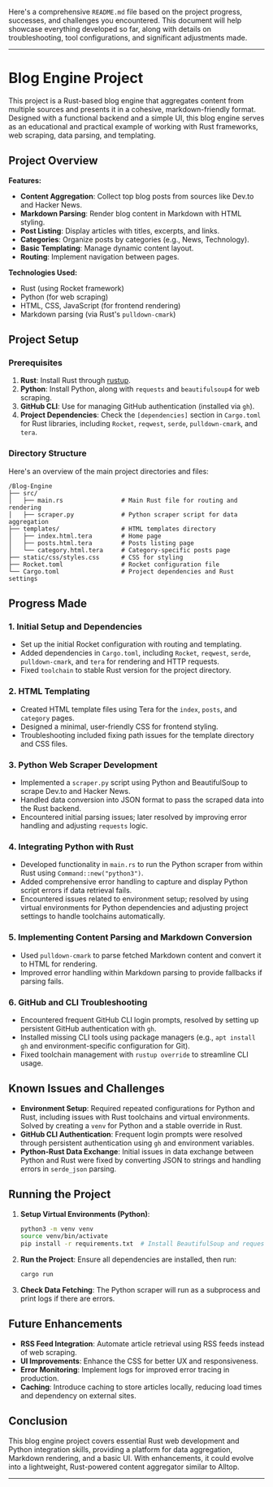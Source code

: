 Here's a comprehensive `README.md` file based on the project progress, successes, and challenges you encountered. This document will help showcase everything developed so far, along with details on troubleshooting, tool configurations, and significant adjustments made.

---

# Blog Engine Project

This project is a Rust-based blog engine that aggregates content from multiple sources and presents it in a cohesive, markdown-friendly format. Designed with a functional backend and a simple UI, this blog engine serves as an educational and practical example of working with Rust frameworks, web scraping, data parsing, and templating.

## Project Overview

**Features:**
- **Content Aggregation**: Collect top blog posts from sources like Dev.to and Hacker News.
- **Markdown Parsing**: Render blog content in Markdown with HTML styling.
- **Post Listing**: Display articles with titles, excerpts, and links.
- **Categories**: Organize posts by categories (e.g., News, Technology).
- **Basic Templating**: Manage dynamic content layout.
- **Routing**: Implement navigation between pages.

**Technologies Used:**
- Rust (using Rocket framework)
- Python (for web scraping)
- HTML, CSS, JavaScript (for frontend rendering)
- Markdown parsing (via Rust's `pulldown-cmark`)

## Project Setup

### Prerequisites
1. **Rust**: Install Rust through [rustup](https://rustup.rs/).
2. **Python**: Install Python, along with `requests` and `beautifulsoup4` for web scraping.
3. **GitHub CLI**: Use for managing GitHub authentication (installed via `gh`).
4. **Project Dependencies**: Check the `[dependencies]` section in `Cargo.toml` for Rust libraries, including `Rocket`, `reqwest`, `serde`, `pulldown-cmark`, and `tera`.

### Directory Structure
Here's an overview of the main project directories and files:

```
/Blog-Engine
├── src/
│   ├── main.rs                # Main Rust file for routing and rendering
│   ├── scraper.py             # Python scraper script for data aggregation
├── templates/                 # HTML templates directory
│   ├── index.html.tera        # Home page
│   ├── posts.html.tera        # Posts listing page
│   └── category.html.tera     # Category-specific posts page
├── static/css/styles.css      # CSS for styling
├── Rocket.toml                # Rocket configuration file
└── Cargo.toml                 # Project dependencies and Rust settings
```

## Progress Made

### 1. Initial Setup and Dependencies
- Set up the initial Rocket configuration with routing and templating.
- Added dependencies in `Cargo.toml`, including `Rocket`, `reqwest`, `serde`, `pulldown-cmark`, and `tera` for rendering and HTTP requests.
- Fixed `toolchain` to stable Rust version for the project directory.

### 2. HTML Templating
- Created HTML template files using Tera for the `index`, `posts`, and `category` pages.
- Designed a minimal, user-friendly CSS for frontend styling.
- Troubleshooting included fixing path issues for the template directory and CSS files.

### 3. Python Web Scraper Development
- Implemented a `scraper.py` script using Python and BeautifulSoup to scrape Dev.to and Hacker News.
- Handled data conversion into JSON format to pass the scraped data into the Rust backend.
- Encountered initial parsing issues; later resolved by improving error handling and adjusting `requests` logic.

### 4. Integrating Python with Rust
- Developed functionality in `main.rs` to run the Python scraper from within Rust using `Command::new("python3")`.
- Added comprehensive error handling to capture and display Python script errors if data retrieval fails.
- Encountered issues related to environment setup; resolved by using virtual environments for Python dependencies and adjusting project settings to handle toolchains automatically.

### 5. Implementing Content Parsing and Markdown Conversion
- Used `pulldown-cmark` to parse fetched Markdown content and convert it to HTML for rendering.
- Improved error handling within Markdown parsing to provide fallbacks if parsing fails.

### 6. GitHub and CLI Troubleshooting
- Encountered frequent GitHub CLI login prompts, resolved by setting up persistent GitHub authentication with `gh`.
- Installed missing CLI tools using package managers (e.g., `apt install gh` and environment-specific configuration for Git).
- Fixed toolchain management with `rustup override` to streamline CLI usage.

## Known Issues and Challenges
- **Environment Setup**: Required repeated configurations for Python and Rust, including issues with Rust toolchains and virtual environments. Solved by creating a `venv` for Python and a stable override in Rust.
- **GitHub CLI Authentication**: Frequent login prompts were resolved through persistent authentication using `gh` and environment variables.
- **Python-Rust Data Exchange**: Initial issues in data exchange between Python and Rust were fixed by converting JSON to strings and handling errors in `serde_json` parsing.

## Running the Project

1. **Setup Virtual Environments (Python)**:
   ```bash
   python3 -m venv venv
   source venv/bin/activate
   pip install -r requirements.txt  # Install BeautifulSoup and requests
   ```

2. **Run the Project**:
   Ensure all dependencies are installed, then run:
   ```bash
   cargo run
   ```

3. **Check Data Fetching**:
   The Python scraper will run as a subprocess and print logs if there are errors.

## Future Enhancements

- **RSS Feed Integration**: Automate article retrieval using RSS feeds instead of web scraping.
- **UI Improvements**: Enhance the CSS for better UX and responsiveness.
- **Error Monitoring**: Implement logs for improved error tracing in production.
- **Caching**: Introduce caching to store articles locally, reducing load times and dependency on external sites.

## Conclusion
This blog engine project covers essential Rust web development and Python integration skills, providing a platform for data aggregation, Markdown rendering, and a basic UI. With enhancements, it could evolve into a lightweight, Rust-powered content aggregator similar to Alltop.

---
